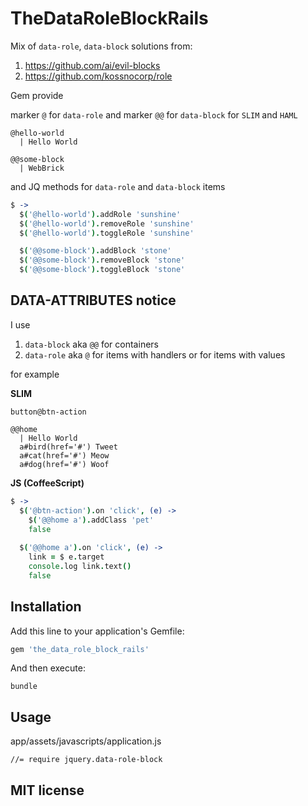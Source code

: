 # TheDataRoleBlockRails

Mix of `data-role`, `data-block` solutions from:

1. https://github.com/ai/evil-blocks
2. https://github.com/kossnocorp/role

Gem provide

marker `@` for `data-role` and marker `@@` for `data-block` for `SLIM` and `HAML`

```slim
@hello-world
  | Hello World

@@some-block
  | WebBrick
```
and JQ methods for `data-role` and `data-block` items

```coffeescript
$ ->
  $('@hello-world').addRole 'sunshine'
  $('@hello-world').removeRole 'sunshine'
  $('@hello-world').toggleRole 'sunshine'

  $('@@some-block').addBlock 'stone'
  $('@@some-block').removeBlock 'stone'
  $('@@some-block').toggleBlock 'stone'
```

## DATA-ATTRIBUTES notice

I use

1. `data-block` aka `@@` for containers
2. `data-role` aka `@` for items with handlers or for items with values

for example

**SLIM**
```slim
button@btn-action

@@home
  | Hello World
  a#bird(href='#') Tweet
  a#cat(href='#') Meow 
  a#dog(href='#') Woof
```

**JS (CoffeeScript)**
```coffeescript
$ ->
  $('@btn-action').on 'click', (e) ->
    $('@@home a').addClass 'pet'
    false
    
  $('@@home a').on 'click', (e) ->
    link = $ e.target
    console.log link.text()
    false
```

## Installation

Add this line to your application's Gemfile:

```ruby
gem 'the_data_role_block_rails'
```

And then execute:

```
bundle
```

## Usage

app/assets/javascripts/application.js

```
//= require jquery.data-role-block
```

## MIT license
